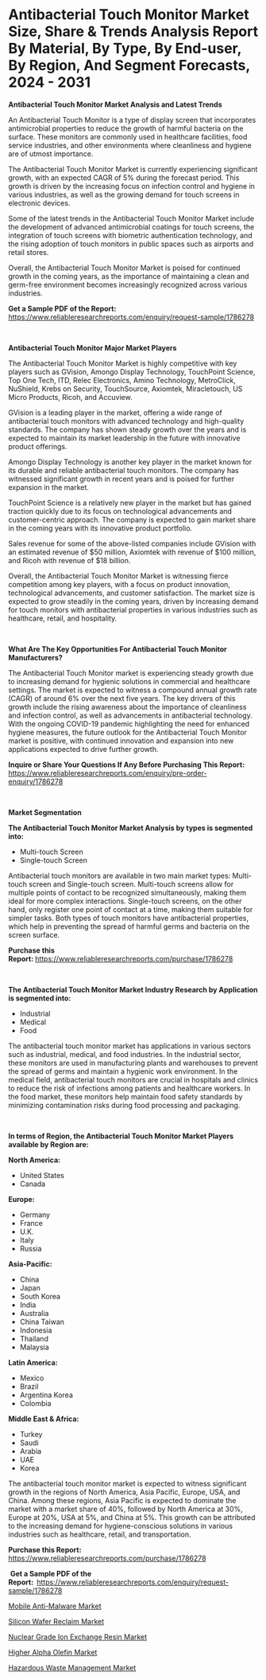 <p><h1>Antibacterial Touch Monitor Market Size, Share & Trends Analysis Report By Material, By Type, By End-user, By Region, And Segment Forecasts, 2024 - 2031</h1></p><p><strong>Antibacterial Touch Monitor Market Analysis and Latest Trends</strong></p>
<p><p>An Antibacterial Touch Monitor is a type of display screen that incorporates antimicrobial properties to reduce the growth of harmful bacteria on the surface. These monitors are commonly used in healthcare facilities, food service industries, and other environments where cleanliness and hygiene are of utmost importance.</p><p>The Antibacterial Touch Monitor Market is currently experiencing significant growth, with an expected CAGR of 5% during the forecast period. This growth is driven by the increasing focus on infection control and hygiene in various industries, as well as the growing demand for touch screens in electronic devices.</p><p>Some of the latest trends in the Antibacterial Touch Monitor Market include the development of advanced antimicrobial coatings for touch screens, the integration of touch screens with biometric authentication technology, and the rising adoption of touch monitors in public spaces such as airports and retail stores.</p><p>Overall, the Antibacterial Touch Monitor Market is poised for continued growth in the coming years, as the importance of maintaining a clean and germ-free environment becomes increasingly recognized across various industries.</p></p>
<p><strong>Get a Sample PDF of the Report:&nbsp;</strong> <a href="https://www.reliableresearchreports.com/enquiry/request-sample/1786278">https://www.reliableresearchreports.com/enquiry/request-sample/1786278</a></p>
<p>&nbsp;</p>
<p><strong>Antibacterial Touch Monitor Major Market Players</strong></p>
<p><p>The Antibacterial Touch Monitor Market is highly competitive with key players such as GVision, Amongo Display Technology, TouchPoint Science, Top One Tech, ITD, Relec Electronics, Amino Technology, MetroClick, NuShield, Krebs on Security, TouchSource, Axiomtek, Miracletouch, US Micro Products, Ricoh, and Accuview.</p><p>GVision is a leading player in the market, offering a wide range of antibacterial touch monitors with advanced technology and high-quality standards. The company has shown steady growth over the years and is expected to maintain its market leadership in the future with innovative product offerings.</p><p>Amongo Display Technology is another key player in the market known for its durable and reliable antibacterial touch monitors. The company has witnessed significant growth in recent years and is poised for further expansion in the market.</p><p>TouchPoint Science is a relatively new player in the market but has gained traction quickly due to its focus on technological advancements and customer-centric approach. The company is expected to gain market share in the coming years with its innovative product portfolio.</p><p>Sales revenue for some of the above-listed companies include GVision with an estimated revenue of $50 million, Axiomtek with revenue of $100 million, and Ricoh with revenue of $18 billion.</p><p>Overall, the Antibacterial Touch Monitor Market is witnessing fierce competition among key players, with a focus on product innovation, technological advancements, and customer satisfaction. The market size is expected to grow steadily in the coming years, driven by increasing demand for touch monitors with antibacterial properties in various industries such as healthcare, retail, and hospitality.</p></p>
<p>&nbsp;</p>
<p><strong>What Are The Key Opportunities For Antibacterial Touch Monitor Manufacturers?</strong></p>
<p><p>The Antibacterial Touch Monitor market is experiencing steady growth due to increasing demand for hygienic solutions in commercial and healthcare settings. The market is expected to witness a compound annual growth rate (CAGR) of around 6% over the next five years. The key drivers of this growth include the rising awareness about the importance of cleanliness and infection control, as well as advancements in antibacterial technology. With the ongoing COVID-19 pandemic highlighting the need for enhanced hygiene measures, the future outlook for the Antibacterial Touch Monitor market is positive, with continued innovation and expansion into new applications expected to drive further growth.</p></p>
<p><strong>Inquire or Share Your Questions If Any Before Purchasing This Report:</strong> <a href="https://www.reliableresearchreports.com/enquiry/pre-order-enquiry/1786278">https://www.reliableresearchreports.com/enquiry/pre-order-enquiry/1786278</a></p>
<p>&nbsp;</p>
<p><strong>Market Segmentation</strong></p>
<p><strong>The Antibacterial Touch Monitor Market Analysis by types is segmented into:</strong></p>
<p><ul><li>Multi-touch Screen</li><li>Single-touch Screen</li></ul></p>
<p><p>Antibacterial touch monitors are available in two main market types: Multi-touch screen and Single-touch screen. Multi-touch screens allow for multiple points of contact to be recognized simultaneously, making them ideal for more complex interactions. Single-touch screens, on the other hand, only register one point of contact at a time, making them suitable for simpler tasks. Both types of touch monitors have antibacterial properties, which help in preventing the spread of harmful germs and bacteria on the screen surface.</p></p>
<p><strong>Purchase this Report:&nbsp;</strong><a href="https://www.reliableresearchreports.com/purchase/1786278">https://www.reliableresearchreports.com/purchase/1786278</a></p>
<p>&nbsp;</p>
<p><strong>The Antibacterial Touch Monitor Market Industry Research by Application is segmented into:</strong></p>
<p><ul><li>Industrial</li><li>Medical</li><li>Food</li></ul></p>
<p><p>The antibacterial touch monitor market has applications in various sectors such as industrial, medical, and food industries. In the industrial sector, these monitors are used in manufacturing plants and warehouses to prevent the spread of germs and maintain a hygienic work environment. In the medical field, antibacterial touch monitors are crucial in hospitals and clinics to reduce the risk of infections among patients and healthcare workers. In the food market, these monitors help maintain food safety standards by minimizing contamination risks during food processing and packaging.</p></p>
<p>&nbsp;</p>
<p><strong>In terms of Region, the Antibacterial Touch Monitor Market Players available by Region are:</strong></p>
<p>
    <p> <strong> North America: </strong>
        <ul>
            <li>United States</li>
            <li>Canada</li>
        </ul>
        </p> 
    <p> <strong> Europe: </strong>
        <ul>
            <li>Germany</li>
            <li>France</li>
            <li>U.K.</li>
            <li>Italy</li>
            <li>Russia</li>
        </ul>
        </p> 
    <p> <strong> Asia-Pacific: </strong>
        <ul>
            <li>China</li>
            <li>Japan</li>
            <li>South Korea</li>
            <li>India</li>
            <li>Australia</li>
            <li>China Taiwan</li>
            <li>Indonesia</li>
            <li>Thailand</li>
            <li>Malaysia</li>
        </ul>
        </p> 
    <p> <strong> Latin America: </strong>
        <ul>
            <li>Mexico</li>
            <li>Brazil</li>
            <li>Argentina Korea</li>
            <li>Colombia</li>
        </ul>
        </p> 
    <p> <strong> Middle East & Africa: </strong>
        <ul>
            <li>Turkey</li>
            <li>Saudi</li>
            <li>Arabia</li>
            <li>UAE</li>
            <li>Korea</li>
        </ul>
    </p>
    </p>
<p><p>The antibacterial touch monitor market is expected to witness significant growth in the regions of North America, Asia Pacific, Europe, USA, and China. Among these regions, Asia Pacific is expected to dominate the market with a market share of 40%, followed by North America at 30%, Europe at 20%, USA at 5%, and China at 5%. This growth can be attributed to the increasing demand for hygiene-conscious solutions in various industries such as healthcare, retail, and transportation.</p></p>
<p><strong>Purchase this Report: </strong><a href="https://www.reliableresearchreports.com/purchase/1786278">https://www.reliableresearchreports.com/purchase/1786278</a></p>
<p>&nbsp;<strong>Get a Sample PDF of the Report:&nbsp;&nbsp;</strong><a href="https://www.reliableresearchreports.com/enquiry/request-sample/1786278">https://www.reliableresearchreports.com/enquiry/request-sample/1786278</a></p>
<p><strong></strong></p>
<p><p><a href="https://medium.com/@catherinemartinez15/mobile-anti-malware-market-analysis-and-sze-forecasted-for-period-from-2024-to-2031-f8b95b084008">Mobile Anti-Malware Market</a></p><p><a href="https://medium.com/@loririce03/silicon-wafer-reclaim-market-report-reveals-the-latest-trends-and-growth-opportunities-of-this-4f139270458b">Silicon Wafer Reclaim Market</a></p><p><a href="https://github.com/Paul14Anderson63/Market-Research-Report-List-2/blob/main/nuclear-grade-ion-exchange-resin-market.md">Nuclear Grade Ion Exchange Resin Market</a></p><p><a href="https://github.com/guneycigdem35/Market-Research-Report-List-2/blob/main/higher-alpha-olefin-market.md">Higher Alpha Olefin Market</a></p><p><a href="https://medium.com/@loririce03/hazardous-waste-management-market-outlook-industry-overview-and-forecast-2024-to-2031-c8a766fe4ed8">Hazardous Waste Management Market</a></p></p>